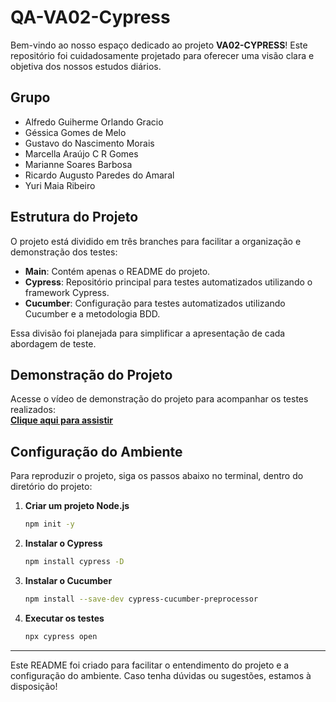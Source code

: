 
# **QA-VA02-Cypress**

Bem-vindo ao nosso espaço dedicado ao projeto **VA02-CYPRESS**! Este repositório foi cuidadosamente projetado para oferecer uma visão clara e objetiva dos nossos estudos diários.


## **Grupo**

- Alfredo Guiherme Orlando Gracio  
- Géssica Gomes de Melo  
- Gustavo do Nascimento Morais  
- Marcella Araújo C R Gomes  
- Marianne Soares Barbosa  
- Ricardo Augusto Paredes do Amaral  
- Yuri Maia Ribeiro  


## **Estrutura do Projeto**

O projeto está dividido em três branches para facilitar a organização e demonstração dos testes:

- **Main**: Contém apenas o README do projeto.  
- **Cypress**: Repositório principal para testes automatizados utilizando o framework Cypress.  
- **Cucumber**: Configuração para testes automatizados utilizando Cucumber e a metodologia BDD.  

Essa divisão foi planejada para simplificar a apresentação de cada abordagem de teste.


## **Demonstração do Projeto**

Acesse o vídeo de demonstração do projeto para acompanhar os testes realizados:  
**[Clique aqui para assistir](https://youtu.be/TWJhnW8AODk)**  


## **Configuração do Ambiente**

Para reproduzir o projeto, siga os passos abaixo no terminal, dentro do diretório do projeto:  

1. **Criar um projeto Node.js**  
   ```bash
   npm init -y
   ```  

2. **Instalar o Cypress**  
   ```bash
   npm install cypress -D
   ```  

3. **Instalar o Cucumber**  
   ```bash
   npm install --save-dev cypress-cucumber-preprocessor
   ```  

4. **Executar os testes**  
   ```bash
   npx cypress open
   ```  

---

Este README foi criado para facilitar o entendimento do projeto e a configuração do ambiente. Caso tenha dúvidas ou sugestões, estamos à disposição!
